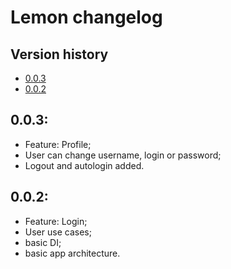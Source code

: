 # Lemon changelog

## Version history
* [0.0.3](#003)
* [0.0.2](#002)

## 0.0.3:
- Feature: Profile;
- User can change username, login or password;
- Logout and autologin added.

## 0.0.2:
- Feature: Login;
- User use cases;
- basic DI;
- basic app architecture.
